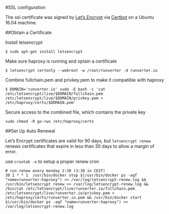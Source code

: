 #SSL configuration

The ssl certificate was signed by [Let’s Encrypt](https://letsencrypt.org/) via [Certbot](https://certbot.eff.org/) on a Ubuntu 16.04 machine.

##Obtain a Certificate 

Install letsencrypt

```shell
$ sudo apt-get install letsencrypt 
```

Make sure haproxy is running and optain a certificate
```shell
$ letsencrypt certonly --webroot -w /root/runverter -d runverter.io
```

Combine fullchain.pem and privkey.pem to make it compatible with haproxy
```shell
$ DOMAIN='runverter.io' sudo -E bash -c 'cat /etc/letsencrypt/live/$DOMAIN/fullchain.pem /etc/letsencrypt/live/$DOMAIN/privkey.pem > /etc/haproxy/certs/$DOMAIN.pem'
```

Secure access to the combined file, which contains the private key
```shell
sudo chmod -R go-rwx /etc/haproxy/certs
```

##Set Up Auto Renewal

Let’s Encrypt certificates are valid for 90 days, but ```letsencrypt renew``` renews certificates that expire in less than 30 days to allow a margin of error.

use ```crontab -e``` to setup a proper renew cron

```
# run renew every monday 2:30 (3:30 in CEST)
30 2 * * 1  /usr/bin/docker stop $(/usr/bin/docker ps -aqf "name=runverter-haproxy") >> /var/log/letsencrypt-renew.log && /usr/bin/letsencrypt renew >> /var/log/letsencrypt-renew.log && /bin/cat /etc/letsencrypt/live/runverter.io/fullchain.pem /etc/letsencrypt/live/runverter.io/privkey.pem > /etc/haproxy/certs/runverter.io.pem && /usr/bin/docker start $(/usr/bin/docker ps -aqf "name=runverter-haproxy") >> /var/log/letsencrypt-renew.log
```
